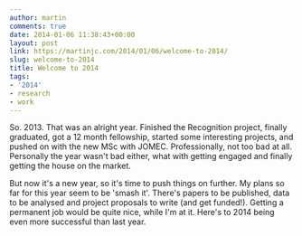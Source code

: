 ```yaml
---
author: martin
comments: true
date: 2014-01-06 11:38:43+00:00
layout: post
link: https://martinjc.com/2014/01/06/welcome-to-2014/
slug: welcome-to-2014
title: Welcome to 2014
tags:
- '2014'
- research
- work
---
```


So. 2013. That was an alright year. Finished the Recognition project, finally graduated, got a 12 month fellowship, started some interesting projects, and pushed on with the new MSc with JOMEC. Professionally, not too bad at all. Personally the year wasn't bad either, what with getting engaged and finally getting the house on the market.

But now it's a new year, so it's time to push things on further. My plans so far for this year seem to be 'smash it'. There's papers to be published, data to be analysed and project proposals to write (and get funded!). Getting a permanent job would be quite nice, while I'm at it. Here's to 2014 being even more successful than last year.
